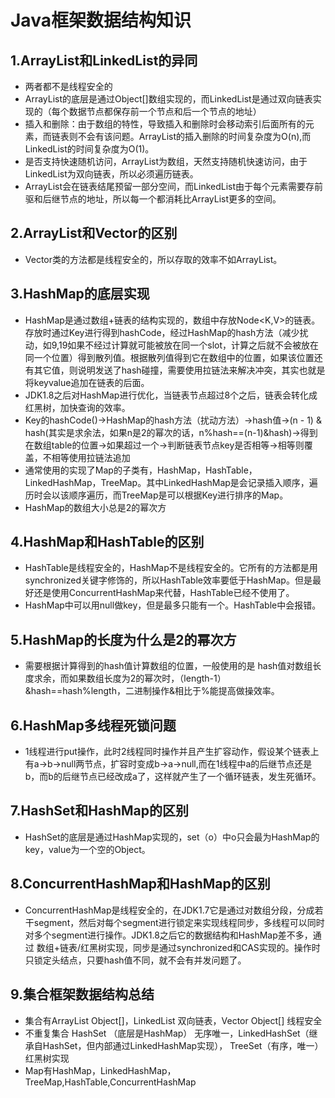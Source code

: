 # Java框架数据结构知识
## 1.ArrayList和LinkedList的异同
* 两者都不是线程安全的
* ArrayList的底层是通过Object[]数组实现的，而LinkedList是通过双向链表实现的（每个数据节点都保存前一个节点和后一个节点的地址）
* 插入和删除：由于数组的特性，导致插入和删除时会移动索引后面所有的元素，而链表则不会有该问题。ArrayList的插入删除的时间复杂度为O(n),而LinkedList的时间复杂度为O(1)。
* 是否支持快速随机访问，ArrayList为数组，天然支持随机快速访问，由于LinkedList为双向链表，所以必须遍历链表。
* ArrayList会在链表结尾预留一部分空间，而LinkedList由于每个元素需要存前驱和后继节点的地址，所以每一个都消耗比ArrayList更多的空间。
## 2.ArrayList和Vector的区别
* Vector类的方法都是线程安全的，所以存取的效率不如ArrayList。
## 3.HashMap的底层实现
* HashMap是通过数组+链表的结构实现的，数组中存放Node<K,V>的链表。存放时通过Key进行得到hashCode，经过HashMap的hash方法（减少扰动，如9,19如果不经过计算就可能被放在同一个slot，计算之后就不会被放在同一个位置）得到散列值。根据散列值得到它在数组中的位置，如果该位置还有其它值，则说明发送了hash碰撞，需要使用拉链法来解决冲突，其实也就是将keyvalue追加在链表的后面。
* JDK1.8之后对HashMap进行优化，当链表节点超过8个之后，链表会转化成红黑树，加快查询的效率。
* Key的hashCode()->HashMap的hash方法（扰动方法）->hash值->(n - 1) & hash(其实是求余法，如果n是2的幂次的话，n%hash==(n-1)&hash)->得到在数组table的位置->如果超过一个->判断链表节点key是否相等->相等则覆盖，不相等使用拉链法追加
* 通常使用的实现了Map的子类有，HashMap，HashTable，LinkedHashMap，TreeMap。其中LinkedHashMap是会记录插入顺序，遍历时会以该顺序遍历，而TreeMap是可以根据Key进行排序的Map。
* HashMap的数组大小总是2的幂次方
## 4.HashMap和HashTable的区别
* HashTable是线程安全的，HashMap不是线程安全的。它所有的方法都是用synchronized关键字修饰的，所以HashTable效率要低于HashMap。但是最好还是使用ConcurrentHashMap来代替，HashTable已经不使用了。
* HashMap中可以用null做key，但是最多只能有一个。HashTable中会报错。
## 5.HashMap的长度为什么是2的幂次方
* 需要根据计算得到的hash值计算数组的位置，一般使用的是 hash值对数组长度求余，而如果数组长度为2的幂次时，（length-1）&hash==hash%length，二进制操作&相比于%能提高做操效率。
## 6.HashMap多线程死锁问题
* 1线程进行put操作，此时2线程同时操作并且产生扩容动作，假设某个链表上有a->b->null两节点，扩容时变成b->a->null,而在1线程中a的后继节点还是b，而b的后继节点已经改成a了，这样就产生了一个循环链表，发生死循环。
## 7.HashSet和HashMap的区别
* HashSet的底层是通过HashMap实现的，set（o）中o只会最为HashMap的key，value为一个空的Object。
## 8.ConcurrentHashMap和HashMap的区别
* ConcurrentHashMap是线程安全的，在JDK1.7它是通过对数组分段，分成若干segment，然后对每个segment进行锁定来实现线程同步，多线程可以同时对多个segment进行操作。JDK1.8之后它的数据结构和HashMap差不多，通过 数组+链表/红黑树实现，同步是通过synchronized和CAS实现的。操作时只锁定头结点，只要hash值不同，就不会有并发问题了。
## 9.集合框架数据结构总结
* 集合有ArrayList Object[]，LinkedList 双向链表，Vector Object[] 线程安全
* 不重复集合 HashSet （底层是HashMap） 无序唯一，LinkedHashSet（继承自HashSet，但内部通过LinkedHashMap实现）， TreeSet（有序，唯一）红黑树实现
* Map有HashMap，LinkedHashMap，TreeMap,HashTable,ConcurrentHashMap